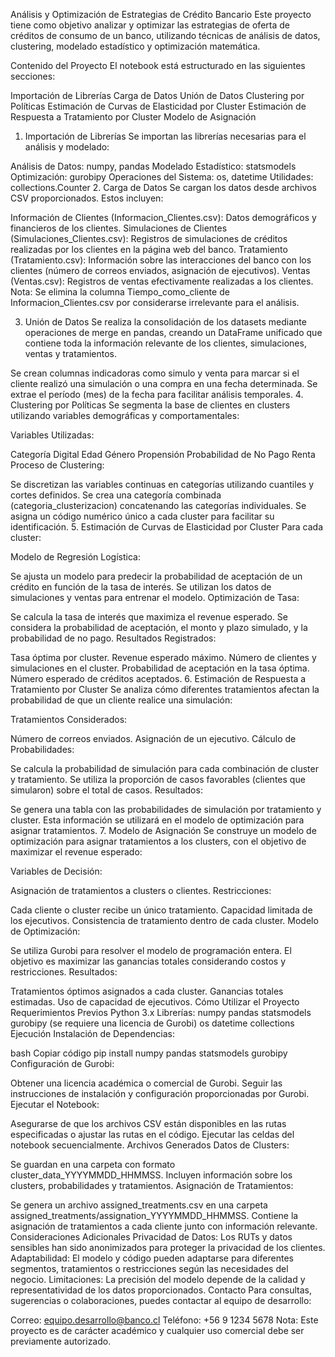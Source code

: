 Análisis y Optimización de Estrategias de Crédito Bancario
Este proyecto tiene como objetivo analizar y optimizar las estrategias de oferta de créditos de consumo de un banco, utilizando técnicas de análisis de datos, clustering, modelado estadístico y optimización matemática.

Contenido del Proyecto
El notebook está estructurado en las siguientes secciones:

Importación de Librerías
Carga de Datos
Unión de Datos
Clustering por Políticas
Estimación de Curvas de Elasticidad por Cluster
Estimación de Respuesta a Tratamiento por Cluster
Modelo de Asignación
1. Importación de Librerías
Se importan las librerías necesarias para el análisis y modelado:

Análisis de Datos: numpy, pandas
Modelado Estadístico: statsmodels
Optimización: gurobipy
Operaciones del Sistema: os, datetime
Utilidades: collections.Counter
2. Carga de Datos
Se cargan los datos desde archivos CSV proporcionados. Estos incluyen:

Información de Clientes (Informacion_Clientes.csv): Datos demográficos y financieros de los clientes.
Simulaciones de Clientes (Simulaciones_Clientes.csv): Registros de simulaciones de créditos realizadas por los clientes en la página web del banco.
Tratamiento (Tratamiento.csv): Información sobre las interacciones del banco con los clientes (número de correos enviados, asignación de ejecutivos).
Ventas (Ventas.csv): Registros de ventas efectivamente realizadas a los clientes.
Nota: Se elimina la columna Tiempo_como_cliente de Informacion_Clientes.csv por considerarse irrelevante para el análisis.

3. Unión de Datos
Se realiza la consolidación de los datasets mediante operaciones de merge en pandas, creando un DataFrame unificado que contiene toda la información relevante de los clientes, simulaciones, ventas y tratamientos.

Se crean columnas indicadoras como simulo y venta para marcar si el cliente realizó una simulación o una compra en una fecha determinada.
Se extrae el período (mes) de la fecha para facilitar análisis temporales.
4. Clustering por Políticas
Se segmenta la base de clientes en clusters utilizando variables demográficas y comportamentales:

Variables Utilizadas:

Categoría Digital
Edad
Género
Propensión
Probabilidad de No Pago
Renta
Proceso de Clustering:

Se discretizan las variables continuas en categorías utilizando cuantiles y cortes definidos.
Se crea una categoría combinada (categoria_clusterizacion) concatenando las categorías individuales.
Se asigna un código numérico único a cada cluster para facilitar su identificación.
5. Estimación de Curvas de Elasticidad por Cluster
Para cada cluster:

Modelo de Regresión Logística:

Se ajusta un modelo para predecir la probabilidad de aceptación de un crédito en función de la tasa de interés.
Se utilizan los datos de simulaciones y ventas para entrenar el modelo.
Optimización de Tasa:

Se calcula la tasa de interés que maximiza el revenue esperado.
Se considera la probabilidad de aceptación, el monto y plazo simulado, y la probabilidad de no pago.
Resultados Registrados:

Tasa óptima por cluster.
Revenue esperado máximo.
Número de clientes y simulaciones en el cluster.
Probabilidad de aceptación en la tasa óptima.
Número esperado de créditos aceptados.
6. Estimación de Respuesta a Tratamiento por Cluster
Se analiza cómo diferentes tratamientos afectan la probabilidad de que un cliente realice una simulación:

Tratamientos Considerados:

Número de correos enviados.
Asignación de un ejecutivo.
Cálculo de Probabilidades:

Se calcula la probabilidad de simulación para cada combinación de cluster y tratamiento.
Se utiliza la proporción de casos favorables (clientes que simularon) sobre el total de casos.
Resultados:

Se genera una tabla con las probabilidades de simulación por tratamiento y cluster.
Esta información se utilizará en el modelo de optimización para asignar tratamientos.
7. Modelo de Asignación
Se construye un modelo de optimización para asignar tratamientos a los clusters, con el objetivo de maximizar el revenue esperado:

Variables de Decisión:

Asignación de tratamientos a clusters o clientes.
Restricciones:

Cada cliente o cluster recibe un único tratamiento.
Capacidad limitada de los ejecutivos.
Consistencia de tratamiento dentro de cada cluster.
Modelo de Optimización:

Se utiliza Gurobi para resolver el modelo de programación entera.
El objetivo es maximizar las ganancias totales considerando costos y restricciones.
Resultados:

Tratamientos óptimos asignados a cada cluster.
Ganancias totales estimadas.
Uso de capacidad de ejecutivos.
Cómo Utilizar el Proyecto
Requerimientos Previos
Python 3.x
Librerías:
numpy
pandas
statsmodels
gurobipy (se requiere una licencia de Gurobi)
os
datetime
collections
Ejecución
Instalación de Dependencias:

bash
Copiar código
pip install numpy pandas statsmodels gurobipy
Configuración de Gurobi:

Obtener una licencia académica o comercial de Gurobi.
Seguir las instrucciones de instalación y configuración proporcionadas por Gurobi.
Ejecutar el Notebook:

Asegurarse de que los archivos CSV están disponibles en las rutas especificadas o ajustar las rutas en el código.
Ejecutar las celdas del notebook secuencialmente.
Archivos Generados
Datos de Clusters:

Se guardan en una carpeta con formato cluster_data_YYYYMMDD_HHMMSS.
Incluyen información sobre los clusters, probabilidades y tratamientos.
Asignación de Tratamientos:

Se genera un archivo assigned_treatments.csv en una carpeta assigned_treatments/assignation_YYYYMMDD_HHMMSS.
Contiene la asignación de tratamientos a cada cliente junto con información relevante.
Consideraciones Adicionales
Privacidad de Datos: Los RUTs y datos sensibles han sido anonimizados para proteger la privacidad de los clientes.
Adaptabilidad: El modelo y código pueden adaptarse para diferentes segmentos, tratamientos o restricciones según las necesidades del negocio.
Limitaciones: La precisión del modelo depende de la calidad y representatividad de los datos proporcionados.
Contacto
Para consultas, sugerencias o colaboraciones, puedes contactar al equipo de desarrollo:

Correo: equipo.desarrollo@banco.cl
Teléfono: +56 9 1234 5678
Nota: Este proyecto es de carácter académico y cualquier uso comercial debe ser previamente autorizado.
